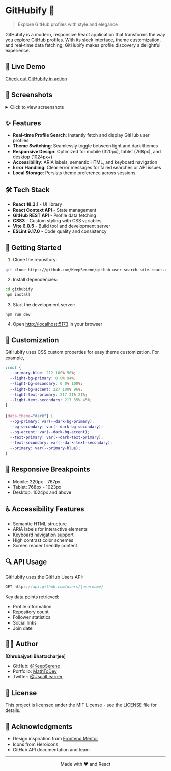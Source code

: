 # GitHubify 🚀

> Explore GitHub profiles with style and elegance

GitHubify is a modern, responsive React application that transforms the way you explore GitHub profiles. With its sleek interface, theme customization, and real-time data fetching, GitHubify makes profile discovery a delightful experience.

## 🌟 Live Demo

[Check out GitHubify in action](https://githubify-five.vercel.app/)

## 📸 Screenshots

<details>
<summary>Click to view screenshots</summary>

### Dark Theme

![Dark Theme](./public/githubify-dark-theme.png)

### Light Theme

![Light Theme](./public/githubify-light-theme.png)

### Mobile View

![Mobile View](./public/githubify-mobile-view.png)

</details>

## ✨ Features

- **Real-time Profile Search**: Instantly fetch and display GitHub user profiles
- **Theme Switching**: Seamlessly toggle between light and dark themes
- **Responsive Design**: Optimized for mobile (320px), tablet (768px), and desktop (1024px+)
- **Accessibility**: ARIA labels, semantic HTML, and keyboard navigation
- **Error Handling**: Clear error messages for failed searches or API issues
- **Local Storage**: Persists theme preference across sessions

## 🛠️ Tech Stack

- **React 18.3.1** - UI library
- **React Context API** - State management
- **GitHub REST API** - Profile data fetching
- **CSS3** - Custom styling with CSS variables
- **Vite 6.0.5** - Build tool and development server
- **ESLint 9.17.0** - Code quality and consistency

## 🚀 Getting Started

1. Clone the repository:

```bash
git clone https://github.com/KeepSerene/github-user-search-site-react.git
```

2. Install dependencies:

```bash
cd githubify
npm install
```

3. Start the development server:

```bash
npm run dev
```

4. Open [http://localhost:5173](http://localhost:5173) in your browser

## 🎨 Customization

GitHubify uses CSS custom properties for easy theme customization. For example,

```css
:root {
  --primary-blue: 212 100% 50%;
  --light-bg-primary: 0 0% 94%;
  --light-bg-secondary: 0 0% 100%;
  --light-bg-accent: 227 100% 96%;
  --light-text-primary: 217 21% 21%;
  --light-text-secondary: 217 35% 45%;
}

[data-theme="dark"] {
  --bg-primary: var(--dark-bg-primary);
  --bg-secondary: var(--dark-bg-secondary);
  --bg-accent: var(--dark-bg-accent);
  --text-primary: var(--dark-text-primary);
  --text-secondary: var(--dark-text-secondary);
  --primary: var(--primary-blue);
}
```

## 📱 Responsive Breakpoints

- Mobile: 320px - 767px
- Tablet: 768px - 1023px
- Desktop: 1024px and above

## ♿ Accessibility Features

- Semantic HTML structure
- ARIA labels for interactive elements
- Keyboard navigation support
- High contrast color schemes
- Screen reader friendly content

## 🔍 API Usage

GitHubify uses the GitHub Users API:

```javascript
GET https://api.github.com/users/{username}
```

Key data points retrieved:

- Profile information
- Repository count
- Follower statistics
- Social links
- Join date

## 👨‍💻 Author

**[Dhrubajyoti Bhattacharjee]**

- GitHub: [@KeepSerene](https://github.com/KeepSerene)
- Portfolio: [MathToDev](https://math-to-dev.vercel.app/)
- Twitter: [@UsualLearner](https://x.com/UsualLearner)

## 📄 License

This project is licensed under the MIT License - see the [LICENSE](LICENSE) file for details.

## 🙏 Acknowledgments

- Design inspiration from [Frontend Mentor](https://www.frontendmentor.io)
- Icons from Heroicons
- GitHub API documentation and team

---

<p align="center">Made with ❤️ and React</p>
